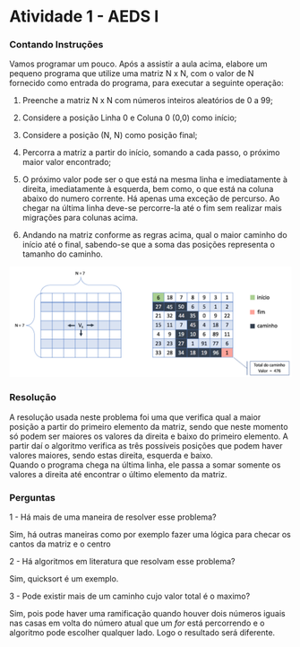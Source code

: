<h1>Atividade 1 - AEDS I</h1>

<h3>Contando Instruções</h3>

<p>Vamos programar um pouco. Após a assistir a aula acima, elabore um pequeno programa que utilize uma matriz N x N, com o valor de N fornecido como entrada do programa, para executar a seguinte operação:

1) Preenche a matriz N x N com números inteiros aleatórios de 0 a 99;

2) Considere a posição Linha 0 e Coluna 0 (0,0) como início;

3) Considere a posição (N, N) como posição final;

4) Percorra a matriz a partir do início, somando a cada passo, o próximo maior valor encontrado;

5) O próximo valor pode ser o que está na mesma linha e imediatamente à direita, imediatamente à esquerda, bem como, o que está na coluna abaixo do numero corrente. Há apenas uma exceção de percurso. Ao chegar na última linha deve-se percorre-la até o fim sem realizar mais migrações para colunas acima. 

6) Andando na matriz conforme as regras acima, qual o maior caminho do início até o final, sabendo-se que a soma das posições representa o tamanho do caminho.</p>

<img src="tela.png">

<h3>Resolução</h3>
A resolução usada neste problema foi uma que verifica qual a maior posição a partir do primeiro elemento da matriz, sendo que neste momento só podem ser maiores os valores da direita e baixo do primeiro elemento. A partir daí o algoritmo verifica as três possíveis posições que podem haver valores maiores, sendo estas direita, esquerda e baixo. <br>
Quando o programa chega na última linha, ele passa a somar somente os valores a direita até encontrar o último elemento da matriz.

<h3>Perguntas</h3>

1 - Há mais de uma maneira de resolver esse problema?
<p>Sim, há outras maneiras como por exemplo fazer uma lógica para checar os cantos da matriz e o centro</p>

2 - Há algoritmos em literatura que resolvam esse problema?
<p>Sim, quicksort é um exemplo.</p>

3 - Pode existir mais de um caminho cujo valor total é o maximo?
<p>Sim, pois pode haver uma ramificação quando houver dois números iguais nas casas em volta do número atual que um <em>for</em> está percorrendo e o algoritmo pode escolher qualquer lado. Logo o resultado será diferente.</p>
